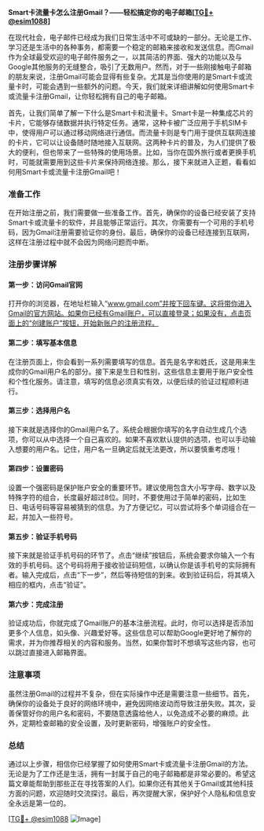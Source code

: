 **Smart卡流量卡怎么注册Gmail？——轻松搞定你的电子邮箱[[TG💪+ @esim1088](https://t.me/s/esim1088)]**

在现代社会，电子邮件已经成为我们日常生活中不可或缺的一部分。无论是工作、学习还是生活中的各种事务，都需要一个稳定的邮箱来接收和发送信息。而Gmail作为全球最受欢迎的电子邮件服务之一，以其简洁的界面、强大的功能以及与Google其他服务的无缝整合，吸引了无数用户。然而，对于一些刚接触电子邮箱的朋友来说，注册Gmail可能会显得有些复杂。尤其是当你使用的是Smart卡或流量卡时，可能会遇到一些额外的问题。今天，我们就来详细讲解如何使用Smart卡或流量卡注册Gmail，让你轻松拥有自己的电子邮箱。

首先，让我们简单了解一下什么是Smart卡和流量卡。Smart卡是一种集成芯片的卡片，它能够存储数据并执行特定任务。通常，这种卡被广泛应用于手机SIM卡中，使得用户可以通过移动网络进行通信。而流量卡则是专门用于提供互联网连接的卡片，它可以让设备随时随地接入互联网。这两种卡片的普及，为人们提供了极大的便利，但也带来了一些特殊的使用场景。比如，当你在国外旅行或者更换手机时，可能就需要用到这些卡片来保持网络连接。那么，接下来就进入正题，看看如何用Smart卡或流量卡注册Gmail吧！

### 准备工作

在开始注册之前，我们需要做一些准备工作。首先，确保你的设备已经安装了支持Smart卡或流量卡的软件，并且能够正常运行。其次，你需要有一个可用的手机号码，因为Gmail注册需要验证你的身份。最后，确保你的设备已经连接到互联网，这样在注册过程中就不会因为网络问题而中断。

### 注册步骤详解

#### 第一步：访问Gmail官网

打开你的浏览器，在地址栏输入“www.gmail.com”并按下回车键。这将带你进入Gmail的官方网站。如果你已经有Gmail账户，可以直接登录；如果没有，点击页面上的“创建账户”按钮，开始新账户的注册流程。

#### 第二步：填写基本信息

在注册页面上，你会看到一系列需要填写的信息。首先是名字和姓氏，这是用来生成你的Gmail用户名的部分。接下来是生日和性别，这些信息主要用于账户安全性和个性化服务。请注意，填写的信息必须真实有效，以便后续的验证过程顺利进行。

#### 第三步：选择用户名

接下来就是选择你的Gmail用户名了。系统会根据你填写的名字自动生成几个选项，你可以从中选择一个自己喜欢的。如果不喜欢默认提供的选项，也可以手动输入想要的用户名。记住，用户名一旦确定后就无法更改，所以要慎重考虑哦！

#### 第四步：设置密码

设置一个强密码是保护账户安全的重要环节。建议使用包含大小写字母、数字以及特殊字符的组合，长度最好超过8位。同时，不要使用过于简单的密码，比如生日、电话号码等容易被猜到的信息。为了方便记忆，可以尝试将多个单词组合在一起，并加入一些符号。

#### 第五步：验证手机号码

接下来就是验证手机号码的环节了。点击“继续”按钮后，系统会要求你输入一个有效的手机号码。这个号码将用于接收验证码短信，以确认你是该手机号的实际拥有者。输入完成后，点击“下一步”，然后等待短信的到来。收到验证码后，将其填入相应的框内，点击“验证”。

#### 第六步：完成注册

验证成功后，你就完成了Gmail账户的基本注册流程。此时，你可以选择是否添加更多个人信息，如头像、兴趣爱好等。这些信息可以帮助Google更好地了解你的需求，并为你推荐相关的内容和服务。当然，如果你暂时不想填写这些内容，也可以跳过直接进入邮箱界面。

### 注意事项

虽然注册Gmail的过程并不复杂，但在实际操作中还是需要注意一些细节。首先，确保你的设备处于良好的网络环境中，避免因网络波动而导致注册失败。其次，妥善保管好你的用户名和密码，不要随意透露给他人，以免造成不必要的麻烦。此外，定期检查邮箱的安全设置，及时更新密码，增强账户的安全性。

### 总结

通过以上步骤，相信你已经掌握了如何使用Smart卡或流量卡注册Gmail的方法。无论是为了工作还是生活，拥有一封属于自己的电子邮箱都是非常必要的。希望这篇文章能帮助到那些正在寻找答案的人们。如果你还有其他关于Gmail或其他科技方面的问题，欢迎随时交流探讨。最后，再次提醒大家，保护好个人隐私和信息安全永远是第一位的。

[[TG💪+ @esim1088](https://t.me/s/esim1088) ![Image](https://i.postimg.cc/4NQfJmqS/Snipaste-2025-05-13-00-14-12.png)]